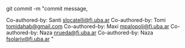 git commit -m "commit message,

Co-authored-by: Santi <slocatelli@fi.uba.ar>
Co-authored-by: Tomi <tomidahab@gmail.com>
Co-authored-by: Maxi <mpalopoli@fi.uba.ar>
Co-authored-by: Naza <nrueda@fi.uba.ar>
Co-authored-by: Naza <fsolariv@fi.uba.ar>
"